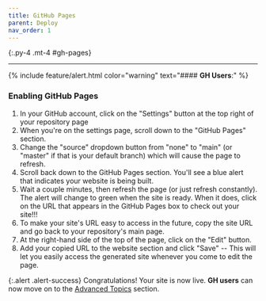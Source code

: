 ```yaml
---
title: GitHub Pages
parent: Deploy
nav_order: 1
---
```


{:.py-4 .mt-4 #gh-pages}
***
{% include feature/alert.html color="warning" text="#### **GH Users**:" %}

### Enabling GitHub Pages

1. In your GitHub account, click on the "Settings" button at the top right of your repository page
2. When you're on the settings page, scroll down to the "GitHub Pages" section. 
3. Change the "source" dropdown button from "none" to "main" (or "master" if that is your default branch) which will cause the page to refresh. 
4. Scroll back down to the GitHub Pages section. You'll see a blue alert that indicates your website is being built. 
5. Wait a couple minutes, then refresh the page (or just refresh constantly). The alert will change to green when the site is ready. When it does, click on the URL that appears in the GitHub Pages box to check out your site!!!
6. To make your site's URL easy to access in the future, copy the site URL and go back to your repository's main page. 
7. At the right-hand side of the top of the page, click on the "Edit" button.
8. Add your copied URL to the website section and click "Save" -- This will let you easily access the generated site whenever you come to edit the page.

{:.alert .alert-success}
Congratulations! Your site is now live. **GH users** can now move on to the [Advanced Topics](advanced.html) section.